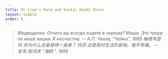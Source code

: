 ```yaml
---
title: Mr Crow's Rare and Exotic Goods Store
layout: simple
order: 6
---
```


>  *Медведенко. Отчего вы всегда ходите в черном?*
   *Маша. Это траур по моей жизни. Я несчастна.  -- А.П. Чехов, "Ча́йка", 1895*
   *梅德韦登科 你为什么总是穿得一身黑？*
   *玛莎 这是我对生活的哀悼。我不幸福。  -- 安东·契诃夫 "海鸥 ", 1895*